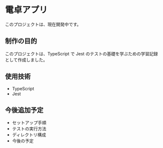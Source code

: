 # 電卓アプリ

このプロジェクトは、現在開発中です。

## 制作の目的

このプロジェクトは、TypeScript で Jest のテストの基礎を学ぶための学習記録として作成しました。

## 使用技術

- TypeScript
- Jest

## 今後追加予定

- セットアップ手順
- テストの実行方法
- ディレクトリ構成
- 今後の予定
